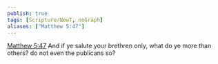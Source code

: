 ```yaml
---
publish: true
tags: [Scripture/NewT, noGraph]
aliases: ["Matthew 5:47"]
---
```

[Matthew 5:47](https://churchofjesuschrist.org/study/scriptures/nt/matt/5?lang=eng&id=p47#p47) And if ye salute your brethren only, what do ye more than others? do not even the publicans so?
